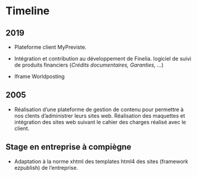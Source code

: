 # Timeline

## 2019

 - Plateforme client MyPreviste.

 - Intégration et contribution au développement de Finelia. logiciel de suivi de
   produits financiers (*Crédits documentaires, Garanties, &hellip;*)

 - Iframe Worldposting

## 2005
 - Réalisation d’une plateforme de gestion de contenu pour permettre à nos
   clents d’administrer leurs sites web. Réalisation des maquettes et
   intégration des sites web suivant le cahier des charges réalisé avec le
   client.

## Stage en entreprise à compiègne
 - Adaptation à la norme xhtml des templates html4 des sites (framework
   ezpublish) de l’entreprise.
